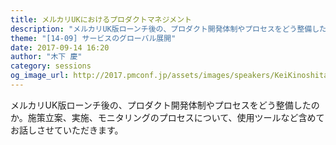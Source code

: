 ```yaml
---
title: メルカリUKにおけるプロダクトマネジメント
description: "メルカリUK版ローンチ後の、プロダクト開発体制やプロセスをどう整備したのか。施策立案、実施、モニタリングのプロセスについて、使用ツールなど含めてお話しさせていただきます。"
theme: "[14-09] サービスのグローバル展開"
date: 2017-09-14 16:20
author: "木下 慶"
category: sessions
og_image_url: http://2017.pmconf.jp/assets/images/speakers/KeiKinoshita.jpg
---
```


メルカリUK版ローンチ後の、プロダクト開発体制やプロセスをどう整備したのか。施策立案、実施、モニタリングのプロセスについて、使用ツールなど含めてお話しさせていただきます。
